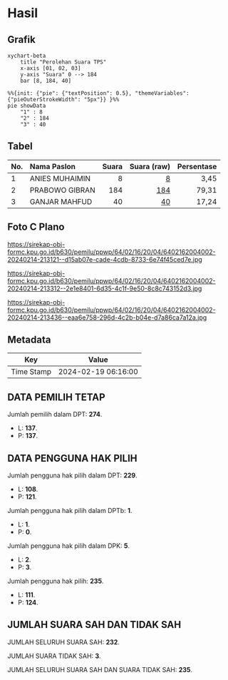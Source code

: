 # Hasil

## Grafik

```mermaid
xychart-beta
    title "Perolehan Suara TPS"
    x-axis [01, 02, 03]
    y-axis "Suara" 0 --> 184
    bar [8, 184, 40]
```

```mermaid
%%{init: {"pie": {"textPosition": 0.5}, "themeVariables": {"pieOuterStrokeWidth": "5px"}} }%%
pie showData
    "1" : 8
    "2" : 184
    "3" : 40
```

## Tabel

| No. | Nama Paslon    | Suara | Suara (raw) | Persentase |
|:--- |:-------------- | -----:| -----------:| ----------:|
| 1   | ANIES MUHAIMIN | 8     | [8][p-1]    | 3,45       |
| 2   | PRABOWO GIBRAN | 184   | [184][p-2]  | 79,31      |
| 3   | GANJAR MAHFUD  | 40    | [40][p-3]   | 17,24      |


[p-1]: https://github.com/gigit-pemilu/pemilu-2024-64-kalimantan-timur/blob/main/pilpres/hitung-suara/sub/64-kalimantan-timur/sub/02-kutai-kartanegara/sub/16-tenggarong-seberang/sub/2004-bangun-rejo/sub/002-tps/sub/paslon-1.txt
[p-2]: https://github.com/gigit-pemilu/pemilu-2024-64-kalimantan-timur/blob/main/pilpres/hitung-suara/sub/64-kalimantan-timur/sub/02-kutai-kartanegara/sub/16-tenggarong-seberang/sub/2004-bangun-rejo/sub/002-tps/sub/paslon-2.txt
[p-3]: https://github.com/gigit-pemilu/pemilu-2024-64-kalimantan-timur/blob/main/pilpres/hitung-suara/sub/64-kalimantan-timur/sub/02-kutai-kartanegara/sub/16-tenggarong-seberang/sub/2004-bangun-rejo/sub/002-tps/sub/paslon-3.txt

## Foto C Plano

https://sirekap-obj-formc.kpu.go.id/b630/pemilu/ppwp/64/02/16/20/04/6402162004002-20240214-213121--d15ab07e-cade-4cdb-8733-6e74f45ced7e.jpg

https://sirekap-obj-formc.kpu.go.id/b630/pemilu/ppwp/64/02/16/20/04/6402162004002-20240214-213312--2e1e8401-6d35-4c1f-9e50-8c8c743152d3.jpg

https://sirekap-obj-formc.kpu.go.id/b630/pemilu/ppwp/64/02/16/20/04/6402162004002-20240214-213436--eaa6e758-296d-4c2b-b04e-d7a86ca7a12a.jpg


## Metadata

| Key        | Value               |
| ---------- | ------------------- |
| Time Stamp | 2024-02-19 06:16:00 |


## DATA PEMILIH TETAP

Jumlah pemilih dalam DPT: **274**.
 * L: **137**.
 * P: **137**.

## DATA PENGGUNA HAK PILIH

Jumlah pengguna hak pilih dalam DPT: **229**.
 * L: **108**.
 * P: **121**.

Jumlah pengguna hak pilih dalam DPTb: **1**.
 * L: **1**.
 * P: **0**.

Jumlah pengguna hak pilih dalam DPK: **5**.
 * L: **2**.
 * P: **3**.

Jumlah pengguna hak pilih: **235**.
 * L: **111**.
 * P: **124**.

## JUMLAH SUARA SAH DAN TIDAK SAH

JUMLAH SELURUH SUARA SAH: **232**.

JUMLAH SUARA TIDAK SAH: **3**.

JUMLAH SELURUH SUARA SAH DAN SUARA TIDAK SAH: **235**.


